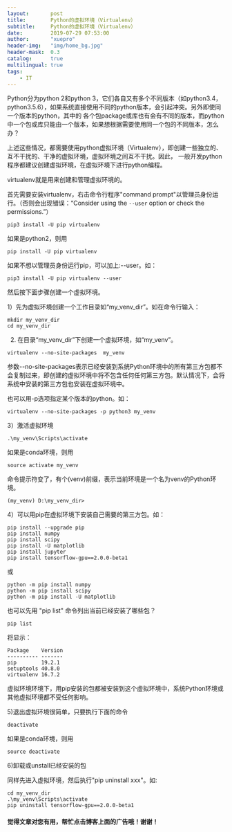 ```yaml
---
layout:       post
title:        Python的虚拟环境（Virtualenv）
subtitle:     Python的虚拟环境（Virtualenv）
date:         2019-07-29 07:53:00
author:       "xuepro"
header-img:   "img/home_bg.jpg"
header-mask:  0.3
catalog:      true
multilingual: true
tags:
    - IT    
---   
```


Python分为python 2和python 3，它们各自又有多个不同版本（如python3.4，python3.5.6），如果系统直接使用不同的python版本，会引起冲突。另外即使同一个版本的python，其中的
各个包package或库也有会有不同的版本，而python中一个包或库只能由一个版本，如果想根据需要使用同一个包的不同版本，怎么办？

上述这些情况，都需要使用python虚拟环境（Virtualenv），即创建一些独立的、互不干扰的、干净的虚拟环境，虚拟环境之间互不干扰。因此，
一般开发python程序都建议创建虚拟环境，在虚拟环境下进行python编程。

virtualenv就是用来创建和管理虚拟环境的。

首先需要安装virtualenv，右击命令行程序"command prompt"以管理员身份运行。（否则会出现错误：“Consider using the `--user` option or check the permissions.”）
```
pip3 install -U pip virtualenv
```
如果是python2，则用
```
pip install -U pip virtualenv
```
如果不想以管理员身份运行pip，可以加上:--user。如：
```
pip3 install -U pip virtualenv --user
```
然后按下面步骤创建一个虚拟环境。

1）先为虚拟环境创建一个工作目录如“my_venv_dir”。如在命令行输入：
```
mkdir my_venv_dir
cd my_venv_dir
```
2) 在目录“my_venv_dir”下创建一个虚拟环境，如“my_venv”。
```
virtualenv --no-site-packages  my_venv
```
参数--no-site-packages表示已经安装到系统Python环境中的所有第三方包都不会复制过来，即创建的虚拟环境中将不包含任何任何第三方包。默认情况下，会将系统中安装的第三方包也安装在虚拟环境中。

也可以用-p选项指定某个版本的python。如：

```
virtualenv --no-site-packages -p python3 my_venv
```

3）激活虚拟环境
```
.\my_venv\Scripts\activate
```
如果是conda环境，则用
```
source activate my_venv
```
命令提示符变了，有个(venv)前缀，表示当前环境是一个名为venv的Python环境。
```
(my_venv) D:\my_venv_dir>
```

4）可以用pip在虚拟环境下安装自己需要的第三方包。如：
```
pip install --upgrade pip
pip install numpy
pip install scipy
pip install -U matplotlib
pip install jupyter 
pip install tensorflow-gpu==2.0.0-beta1
```
或
```
python -m pip install numpy
python -m pip install scipy
python -m pip install -U matplotlib
```
也可以先用 "pip list" 命令列出当前已经安装了哪些包？
```
pip list
```
将显示：
```
Package    Version
---------- -------
pip        19.2.1
setuptools 40.8.0
virtualenv 16.7.2
```

虚拟环境环境下，用pip安装的包都被安装到这个虚拟环境中，系统Python环境或其他虚拟环境都不受任何影响。

5)退出虚拟环境很简单，只要执行下面的命令
```
deactivate
```
如果是conda环境，则用
```
source deactivate
```

6)卸载或unstall已经安装的包

同样先进入虚拟环境，然后执行"pip uninstall xxx"。如:
```
cd my_venv_dir
.\my_venv\Scripts\activate
pip uninstall tensorflow-gpu==2.0.0-beta1

```

#### 觉得文章对您有用，帮忙点击博客上面的广告哦！谢谢！

